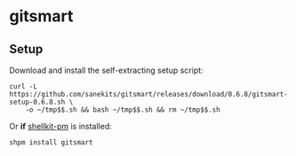 # gitsmart

## Setup

Download and install the self-extracting setup script:
```
curl -L https://github.com/sanekits/gitsmart/releases/download/0.6.8/gitsmart-setup-0.6.8.sh \
    -o ~/tmp$$.sh && bash ~/tmp$$.sh && rm ~/tmp$$.sh
```


Or **if** [shellkit-pm](https://github.com/sanekits/shellkit-pm) is installed:

    shpm install gitsmart

##
